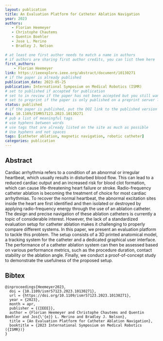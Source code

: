 ```yaml
---
layout: publication
title: An Evaluation Platform for Catheter Ablation Navigation
year: 2023
authors: 
   - Florian Heemeyer
   - Christophe Chautems
   - Quentin Boehler
   - Jose L. Merino
   - Bradley J. Nelson
   
# at least one first author needs to match a name in authors
# if authors are sharing first author credits, you can list them here
first_authors: 
    - Florian Heemeyer
link: https://ieeexplore.ieee.org/abstract/document/10130271
# if the paper is already published
publication_date: 2023-05-25
publication: International Symposium on Medical Robotics (ISMR)
# set to published if accepted for publication
# set to in review if the paper has not been accepted but you still want a web presence for it
# set to preprint if the paper is only published on a preprint server like arxiv
status: published
# if the paper is published, put the DOI link to the published version
doi: 10.1109/ISMR57123.2023.10130271
# pub a list of meaningful tags
# use hyphens between words
# use tags that are already listed on the site as much as possible
# Use hyphens and not spaces
tags: [catheter ablation, magnetic navigation, robotic catheter]
categories: publication
---
```


<!--
# The following are only suggestions of content that you can include on your publication.  
# Feel free to format this part as you prefer.)
-->
## Abstract ##
Cardiac arrhythmia refers to a condition of an abnormal or irregular heartbeat, which usually results in disturbed blood flow. This can lead to a reduced cardiac output and an increased risk for blood clot formation, which can cause life-threatening heart failure or stroke. Radio-frequency catheter ablation is becoming the treatment of choice for most cardiac arrhythmias. To recover the normal heartbeat, the abnormal excitation sites inside the heart are first identified and then isolated or destroyed by applying radio-frequency energy through the use of an ablation catheter. The design and precise navigation of these ablation catheters is currently a topic of considerable interest. However, the lack of a standardized evaluation setup for catheter ablation makes it challenging to properly compare different systems. In this paper, we present an evaluation platform to tackle this problem. The setup consists of a 3D printed anatomical model, a tracking system for the catheter and a dedicated graphical user interface. The performance of a catheter ablation system can then be assessed based on various performance metrics, such as the procedure duration, contact stability or the ablation angle. Finally, we conduct a proof-of-concept study to demonstrate the usefulness of the proposed setup.

## Bibtex ##
~~~
@inproceedings{Heemeyer2023,
  doi = {10.1109/ismr57123.2023.10130271},
  url = {https://doi.org/10.1109/ismr57123.2023.10130271},
  year = {2023},
  month = apr,
  publisher = {{IEEE}},
  author = {Florian Heemeyer and Christophe Chautems and Quentin Boehler and Jos{\'{e}} L. Merino and Bradley J. Nelson},
  title = {An Evaluation Platform for Catheter Ablation Navigation},
  booktitle = {2023 International Symposium on Medical Robotics ({ISMR})}
}
~~~
